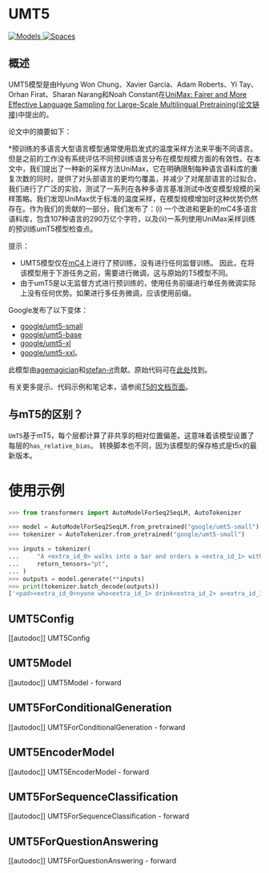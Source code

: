 <!--
版权所有2023年拥抱面团小组。  

根据Apache许可证第2.0版（“许可证”）许可，除非符合许可证要求，否则其他情况下请勿使用此文件。你可以获取许可证的副本，请参见  
http://www.apache.org/licenses/LICENSE-2.0  

除非适用法律要求或书面同意，否则按“原样”分发的软件以“不提供任何保证或条件”，明示或默示地进行分发，本许可不受特定的语言条款约束。参见许可证中的规定以了解许可证下的特定语言许可和限制。

⚠️ 请注意，此文件以Markdown格式编写，但包含了我们的文档生成器（类似MDX）的特定语法，可能在你的Markdown查看器中无法正确呈现。

-->

# UMT5

<div class="flex flex-wrap space-x-1">
<a href="https://huggingface.co/models?filter=umt5">
<img alt="Models" src="https://img.shields.io/badge/All_model_pages-mt5-blueviolet">
</a>
<a href="https://huggingface.co/spaces/docs-demos/mt5-small-finetuned-arxiv-cs-finetuned-arxiv-cs-full">
<img alt="Spaces" src="https://img.shields.io/badge/%F0%9F%A4%97%20Hugging%20Face-Spaces-blue">
</a>
</div>

## 概述

UMT5模型是由Hyung Won Chung、Xavier Garcia、Adam Roberts、Yi Tay、Orhan Firat、Sharan Narang和Noah Constant在[UniMax: Fairer and More Effective Language Sampling for Large-Scale Multilingual Pretraining(论文链接)](https://openreview.net/forum?id=kXwdL1cWOAi)中提出的。

论文中的摘要如下：

*预训练的多语言大型语言模型通常使用启发式的温度采样方法来平衡不同语言。但是之前的工作没有系统评估不同预训练语言分布在模型规模方面的有效性。在本文中，我们提出了一种新的采样方法UniMax，它在明确限制每种语言语料库的重复次数的同时，提供了对头部语言的更均匀覆盖，并减少了对尾部语言的过拟合。我们进行了广泛的实验，测试了一系列在各种多语言基准测试中改变模型规模的采样策略。我们发现UniMax优于标准的温度采样，在模型规模增加时这种优势仍然存在。作为我们的贡献的一部分，我们发布了：(i) 一个改进和更新的mC4多语言语料库，包含107种语言的290万亿个字符，以及(ii)一系列使用UniMax采样训练的预训练umT5模型检查点。

提示：

- UMT5模型仅在[mC4](https://huggingface.co/datasets/mc4)上进行了预训练，没有进行任何监督训练。
因此，在将该模型用于下游任务之前，需要进行微调，这与原始的T5模型不同。
- 由于umT5是以无监督方式进行预训练的，使用任务前缀进行单任务微调实际上没有任何优势。如果进行多任务微调，应该使用前缀。

Google发布了以下变体：

- [google/umt5-small](https://huggingface.co/google/umt5-small)
- [google/umt5-base](https://huggingface.co/google/umt5-base)
- [google/umt5-xl](https://huggingface.co/google/umt5-xl)
- [google/umt5-xxl](https://huggingface.co/google/umt5-xxl)。

此模型由[agemagician](https://huggingface.co/agemagician)和[stefan-it](https://huggingface.co/stefan-it)贡献。原始代码可在[此处](https://github.com/google-research/t5x)找到。

有关更多提示、代码示例和笔记本，请参阅[T5的文档页面](t5)。

## 与mT5的区别？
`UmT5`基于mT5，每个层都计算了非共享的相对位置偏差。这意味着该模型设置了每层的`has_relative_bias`。
转换脚本也不同，因为该模型的保存格式是t5x的最新版本。

# 使用示例

```python
>>> from transformers import AutoModelForSeq2SeqLM, AutoTokenizer

>>> model = AutoModelForSeq2SeqLM.from_pretrained("google/umt5-small")
>>> tokenizer = AutoTokenizer.from_pretrained("google/umt5-small")

>>> inputs = tokenizer(
...     "A <extra_id_0> walks into a bar and orders a <extra_id_1> with <extra_id_2> pinch of <extra_id_3>.",
...     return_tensors="pt",
... )
>>> outputs = model.generate(**inputs)
>>> print(tokenizer.batch_decode(outputs))
['<pad><extra_id_0>nyone who<extra_id_1> drink<extra_id_2> a<extra_id_3> alcohol<extra_id_4> A<extra_id_5> A. This<extra_id_6> I<extra_id_7><extra_id_52><extra_id_53></s>']
```

## UMT5Config

[[autodoc]] UMT5Config

## UMT5Model

[[autodoc]] UMT5Model
    - forward

## UMT5ForConditionalGeneration

[[autodoc]] UMT5ForConditionalGeneration
    - forward

## UMT5EncoderModel

[[autodoc]] UMT5EncoderModel
    - forward

## UMT5ForSequenceClassification

[[autodoc]] UMT5ForSequenceClassification
    - forward

## UMT5ForQuestionAnswering

[[autodoc]] UMT5ForQuestionAnswering
    - forward
